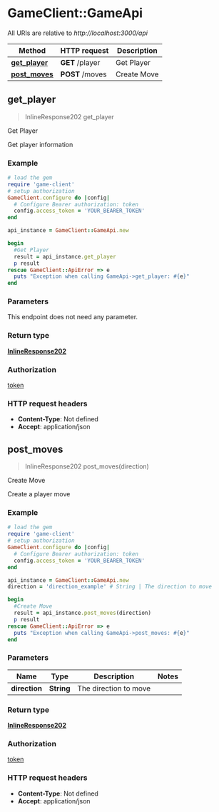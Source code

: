 # GameClient::GameApi

All URIs are relative to *http://localhost:3000/api*

Method | HTTP request | Description
------------- | ------------- | -------------
[**get_player**](GameApi.md#get_player) | **GET** /player | Get Player
[**post_moves**](GameApi.md#post_moves) | **POST** /moves | Create Move



## get_player

> InlineResponse202 get_player

Get Player

Get player information

### Example

```ruby
# load the gem
require 'game-client'
# setup authorization
GameClient.configure do |config|
  # Configure Bearer authorization: token
  config.access_token = 'YOUR_BEARER_TOKEN'
end

api_instance = GameClient::GameApi.new

begin
  #Get Player
  result = api_instance.get_player
  p result
rescue GameClient::ApiError => e
  puts "Exception when calling GameApi->get_player: #{e}"
end
```

### Parameters

This endpoint does not need any parameter.

### Return type

[**InlineResponse202**](InlineResponse202.md)

### Authorization

[token](../README.md#token)

### HTTP request headers

- **Content-Type**: Not defined
- **Accept**: application/json


## post_moves

> InlineResponse202 post_moves(direction)

Create Move

Create a player move

### Example

```ruby
# load the gem
require 'game-client'
# setup authorization
GameClient.configure do |config|
  # Configure Bearer authorization: token
  config.access_token = 'YOUR_BEARER_TOKEN'
end

api_instance = GameClient::GameApi.new
direction = 'direction_example' # String | The direction to move

begin
  #Create Move
  result = api_instance.post_moves(direction)
  p result
rescue GameClient::ApiError => e
  puts "Exception when calling GameApi->post_moves: #{e}"
end
```

### Parameters


Name | Type | Description  | Notes
------------- | ------------- | ------------- | -------------
 **direction** | **String**| The direction to move | 

### Return type

[**InlineResponse202**](InlineResponse202.md)

### Authorization

[token](../README.md#token)

### HTTP request headers

- **Content-Type**: Not defined
- **Accept**: application/json

